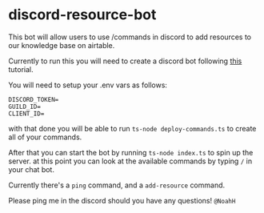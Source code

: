 # discord-resource-bot
This bot will allow users to use /commands in discord to add resources to our knowledge base on airtable.


Currently to run this you will need to create a discord bot following [this](https://discordjs.guide/#before-you-begin) tutorial.

You will need to setup your .env vars as follows:

```
DISCORD_TOKEN=
GUILD_ID=
CLIENT_ID=
```

with that done you will be able to run `ts-node deploy-commands.ts` to create all of your commands.

After that you can start the bot by running `ts-node index.ts` to spin up the server. at this point you can look at the available commands by typing `/` in your chat bot.

Currently there's a `ping` command, and a `add-resource` command.

Please ping me in the discord should you have any questions! `@NoahH`
